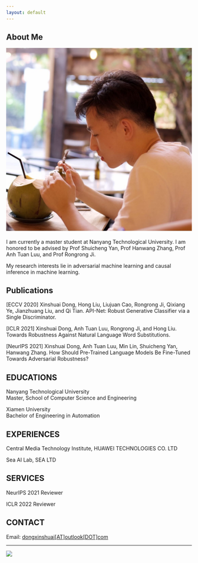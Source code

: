 ```yaml
---
layout: default
---
```


## About Me

<img class="profile-picture" src="me.jpg">

I am currently a master student at Nanyang Technological University. 
I am  honored to be advised by Prof Shuicheng Yan, Prof Hanwang Zhang, Prof Anh Tuan Luu, and Prof Rongrong Ji. 

My research interests lie in adversarial machine learning and causal inference in machine learning.

## Publications

[ECCV 2020] 
Xinshuai Dong, Hong Liu, Liujuan Cao, Rongrong Ji, Qixiang Ye, Jianzhuang Liu, and Qi Tian.
API-Net: Robust Generative Classifier via a Single Discriminator.

[ICLR 2021] Xinshuai Dong, Anh Tuan Luu, Rongrong Ji, and Hong Liu. 
Towards Robustness Against Natural Language Word Substitutions.


[NeurIPS 2021] Xinshuai Dong, Anh Tuan Luu, Min Lin, Shuicheng Yan, Hanwang Zhang.
How Should Pre-Trained Language Models Be Fine-Tuned Towards Adversarial Robustness?


## EDUCATIONS

Nanyang Technological University\
Master, School of Computer Science and Engineering

Xiamen University\
Bachelor of Engineering in Automation

## EXPERIENCES

Central Media Technology Institute, HUAWEI TECHNOLOGIES CO. LTD

Sea AI Lab, SEA LTD

## SERVICES

NeurIPS 2021 Reviewer

ICLR 2022 Reviewer

## CONTACT
Email: [dongxinshuai[AT]outlook[DOT]com](mailto:dongxinshuai@outlook.com)

---

<a href='https://clustrmaps.com/site/1bkfr'  title='Visit tracker'><img src='//clustrmaps.com/map_v2.png?cl=ffffff&w=100&t=tt&d=S1V77A2LG8nEgR2cXpLbOxQn_4f0ACm7qvJJ_0vThA0&co=459edd'/></a>
